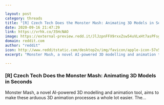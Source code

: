 ```yaml
---

layout: post
category: threads
title: "[R] Czech Tech Does the Monster Mash: Animating 3D Models in Seconds"
date: 2020-09-16 21:47:29
link: https://vrhk.co/35HcNAO
image: https://external-preview.redd.it/JlJzpnFFX9rxxZsw54uVLxHt7asPFsg_kVrU0ednSyY.jpg?width=944&height=494.240837696&auto=webp&crop=944:494.240837696,smart&s=24bba08c491c56b89f4d001ce9da601a4eb54390
domain: reddit.com
author: "reddit"
icon: http://www.redditstatic.com/desktop2x/img/favicon/apple-icon-57x57.png
excerpt: "Monster Mash, a novel AI-powered 3D modelling and animation tool, aims to make these arduous 3D animation processes a whole lot easier. The..."

---
```


### [R] Czech Tech Does the Monster Mash: Animating 3D Models in Seconds

Monster Mash, a novel AI-powered 3D modelling and animation tool, aims to make these arduous 3D animation processes a whole lot easier. The...